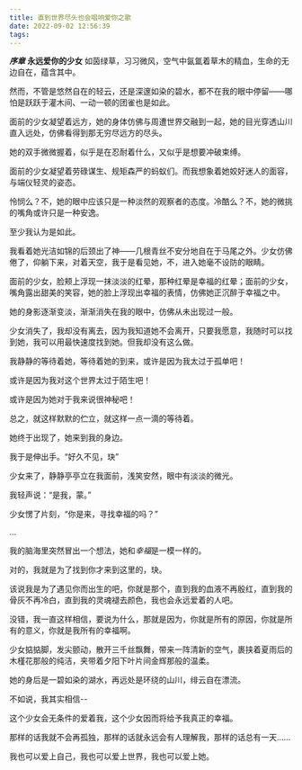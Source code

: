 ```yaml
---
title: 直到世界尽头也会唱响爱你之歌
date: 2022-09-02 12:56:39
tags:
---
```

***序章*** **永远爱你的少女**
如茵绿草，习习微风，空气中氤氲着草木的精血，生命的无边自在，蕴含其中。

然而，不管是悠然自在的轻云，还是深邃如染的碧水，都不在我的眼中停留——哪怕是跃跃于灌木间、一动一顿的团雀也是如此。

面前的少女凝望着远方，她的身体仿佛与周遭世界交融到一起，她的目光穿透山川直入远处，仿佛看得到那无穷尽远方的尽头。

她的双手微微握着，似乎是在忍耐着什么，又似乎是想要冲破束缚。

面前的少女凝望着劳碌谋生、规矩森严的蚂蚁们。而我想象着她姣好迷人的面容，与端仪轻灵的姿态。

怜悯么？不，她的眼中应该只是一种淡然的观察者的态度。冷酷么？不，她的微挑的嘴角或许只是一种安逸。

至少我认为是如此。

我看着她光洁如锦的后颈出了神——几根青丝不安分地自在于马尾之外。少女仿佛倦了，仰躺下来，对着天空，我于是看见她，不，进入她毫不设防的眼睛。

面前的少女，脸颊上浮现一抹淡淡的红晕，那种红晕是幸福的红晕；面前的少女，嘴角露出甜美的笑容，她的脸上浮现出幸福的表情，仿佛她正沉醉于幸福之中。

她的身影逐渐变淡，渐渐消失在我的眼中，仿佛从未出现过一般。

少女消失了，我却没有离去，因为我知道她不会离开，只要我愿意，我随时可以找到她，我可以用最快速度找到她。但我却没有这么做。

我静静的等待着她，等待着她的到来，或许是因为我太过于孤单吧！

或许是因为我对这个世界太过于陌生吧！

或许是因为她对于我来说很神秘吧！

总之，就这样默默的伫立，就这样一点一滴的等待着。

她终于出现了，她来到我的身边。

我于是伸出手。“好久不见，玦”

少女来了，静静亭亭立在我面前，浅笑安然，眼中有淡淡的微光。

我轻声说：“是我，蒙。”

少女愣了片刻，“你是来，寻找幸福的吗？”

...

我的脑海里突然冒出一个想法，她和*幸福*是一模一样的。

对的，我就是为了找到你才来到这里的，玦。

该说我是为了遇见你而出生的吧，你就是那个，直到我的血液不再殷红，直到我的骨灰不再冷白，直到我的灵魂褪去颜色，我也会永远爱着的人吧。

没错，我一直这样相信，要说为什么，那就是因为，你就是所有的原因，你就是所有的意义，你就是我所有的幸福啊。

少女掂掂脚，发尖颤动，散开三千丝飘舞，带来一阵清新的空气，裹挟着夏雨后的木槿花那般的纯洁，夹带着夕阳下叶片间金辉那般的温柔。

她的身后是一碧如染的湖水，再远处是环绕的山川，绯云自在漂流。

不如说，我其实相信--

这个少女会无条件的爱着我，这个少女因而将给予我真正的幸福。

那样的话我就不会再孤独，那样的话就永远会有人理解我，那样的话总有一天......

我也可以爱上自己，我也可以爱上世界，我也可以爱上她。